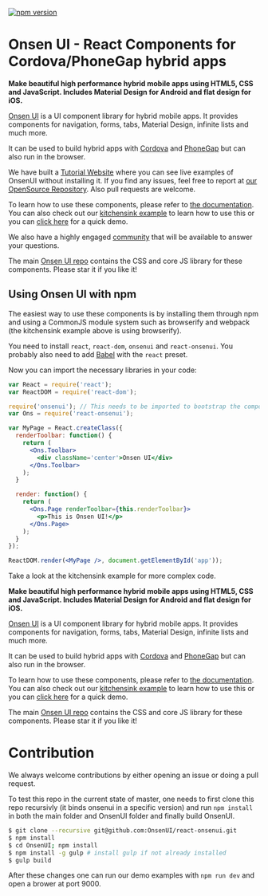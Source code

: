 [![npm version](https://badge.fury.io/js/react-onsenui.svg)](https://badge.fury.io/js/react-onsenui)

# Onsen UI - React Components for Cordova/PhoneGap hybrid apps

**Make beautiful high performance hybrid mobile apps using HTML5, CSS and JavaScript. Includes Material Design for Android and flat design for iOS.**

[Onsen UI](https://onsen.io/2/) is a UI component library for hybrid mobile apps. It provides components for navigation, forms, tabs, Material Design, infinite lists and much more.

It can be used to build hybrid apps with [Cordova](https://cordova.apache.org/) and [PhoneGap](http://phonegap.com/) but can also run in the browser.

We have built a [Tutorial Website](https://onsen.io/playground/?framework=react&category=Getting%20started&module=Using%20the%20components) where you can see live examples of OnsenUI without installing it. If you find any issues, feel free to report at [our OpenSource Repository](https://github.com/OnsenUI/tutorial). Also pull requests are welcome.

To learn how to use these components, please refer to [the documentation](https://onsen.io/v2/docs/guide/react/index.html). You can also check out our [kitchensink example](https://github.com/OnsenUI/react-onsenui-kitchensink) to learn how to use this or you can [click here](http://onsenui.github.io/react-onsenui-kitchensink/demo.html) for a quick demo.

We also have a highly engaged [community](https://community.onsen.io/) that will be available to answer your questions.

The main [Onsen UI repo](https://github.com/OnsenUI/OnsenUI) contains the CSS and core JS library for these components. Please star it if you like it!

## Using Onsen UI with npm

The easiest way to use these components is by installing them through npm and using a CommonJS module system such as browserify and webpack (the kitchensink example above is using browserify).

You need to install `react`, `react-dom`, `onsenui` and `react-onsenui`. You probably also need to add [Babel](https://babeljs.io/) with the `react` preset.

Now you can import the necessary libraries in your code:

```jsx
var React = require('react');
var ReactDOM = require('react-dom');

require('onsenui'); // This needs to be imported to bootstrap the components.
var Ons = require('react-onsenui');

var MyPage = React.createClass({
  renderToolbar: function() {
    return (
      <Ons.Toolbar>
        <div className='center'>Onsen UI</div>
      </Ons.Toolbar>
    );
  }

  render: function() {
    return (
      <Ons.Page renderToolbar={this.renderToolbar}>
        <p>This is Onsen UI!</p>
      </Ons.Page>
    );
  }
});

ReactDOM.render(<MyPage />, document.getElementById('app'));
```

Take a look at the kitchensink example for more complex code.




**Make beautiful high performance hybrid mobile apps using HTML5, CSS and JavaScript. Includes Material Design for Android and flat design for iOS.**

[Onsen UI](https://onsen.io/2/) is a UI component library for hybrid mobile apps. It provides components for navigation, forms, tabs, Material Design, infinite lists and much more.

It can be used to build hybrid apps with [Cordova](https://cordova.apache.org/) and [PhoneGap](http://phonegap.com/) but can also run in the browser.

To learn how to use these components, please refer to [the documentation](https://onsen.io/v2/docs/guide/react/index.html). You can also check out our [kitchensink example](https://github.com/OnsenUI/react-onsenui-kitchensink) to learn how to use this or you can [click here](http://onsenui.github.io/react-onsenui-kitchensink/demo.html) for a quick demo.

The main [Onsen UI repo](https://github.com/OnsenUI/OnsenUI) contains the CSS and core JS library for these components. Please star it if you like it!

# Contribution

We always welcome contributions by either opening an issue or doing a pull request.

To test this repo in the current state of master, one needs to first clone this repo recursivly (it binds onsenui in a specific version) and run `npm install` in both the main folder and OnsenUI folder and finally build OnsenUI.

```bash
$ git clone --recursive git@github.com:OnsenUI/react-onsenui.git
$ npm install
$ cd OnsenUI; npm install
$ npm install -g gulp # install gulp if not already installed
$ gulp build
```

After these changes one can run our demo examples with `npm run dev` and open a brower at port 9000.




